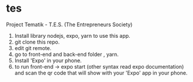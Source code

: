 # tes
Project Tematik - T.E.S. (The Entrepreneurs Society)

1. Install library nodejs, expo, yarn to use this app.
2. git clone this repo.
3. edit git remote.
4. go to front-end and back-end folder , yarn.
5. Install 'Expo' in your phone.
5. to run front-end -> expo start (other syntax read expo documentation) and scan the qr code that will show with your 'Expo' app in your phone.

